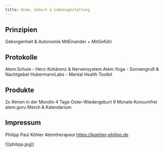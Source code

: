 ```yaml
---
title: Atem, Geburt & Lebensgestaltung
---
```

## Prinzipien
Geborgenheit & Autonomie
MitEinander + MitGefühl
## Protokolle
Atem.Schule - Herz-Kohärenz & Nervensystem
Atem.Yoga - Sonnengruß & Nachtgebet
HubermannLabs - Mental Health Toolkit
## Produkte
2x Atmen in der Mondin
4 Tage Oster-Wiedergeburt
9 Monate Konsumfrei
atem.guru Merch & Kalendarium
## Impressum
Philipp Paul Köhler
Atemtherapeut
https://koehler-philipp.de

![[philipp.jpg]]